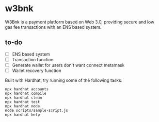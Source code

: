 # w3bnk
W3Bnk is a payment platform based on Web 3.0, providing secure and low gas fee transactions with an ENS based system.

## to-do
- [ ] ENS based system
- [ ] Transaction function 
- [ ] Generate wallet for users don't want connect metamask
- [ ] Wallet recovery function

Built with Hardhat, try running some of the following tasks:

```shell
npx hardhat accounts
npx hardhat compile
npx hardhat clean
npx hardhat test
npx hardhat node
node scripts/sample-script.js
npx hardhat help
```

